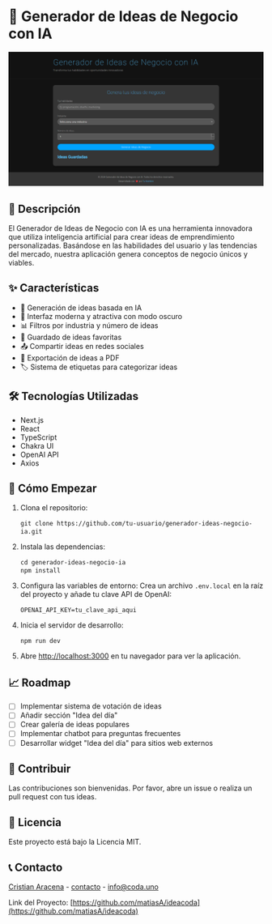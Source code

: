 # 🚀 Generador de Ideas de Negocio con IA

![Generador de Ideas de Negocio con IA](./assets/app.png)

## 🌟 Descripción

El Generador de Ideas de Negocio con IA es una herramienta innovadora que utiliza inteligencia artificial para crear ideas de emprendimiento personalizadas. Basándose en las habilidades del usuario y las tendencias del mercado, nuestra aplicación genera conceptos de negocio únicos y viables.

## ✨ Características

- 🧠 Generación de ideas basada en IA
- 🎨 Interfaz moderna y atractiva con modo oscuro
- 📊 Filtros por industria y número de ideas
- 💾 Guardado de ideas favoritas
- 📤 Compartir ideas en redes sociales
- 📄 Exportación de ideas a PDF
- 🏷️ Sistema de etiquetas para categorizar ideas

## 🛠️ Tecnologías Utilizadas

- Next.js
- React
- TypeScript
- Chakra UI
- OpenAI API
- Axios

## 🚀 Cómo Empezar

1. Clona el repositorio:
   ```
   git clone https://github.com/tu-usuario/generador-ideas-negocio-ia.git
   ```

2. Instala las dependencias:
   ```
   cd generador-ideas-negocio-ia
   npm install
   ```

3. Configura las variables de entorno:
   Crea un archivo `.env.local` en la raíz del proyecto y añade tu clave API de OpenAI:
   ```
   OPENAI_API_KEY=tu_clave_api_aqui
   ```

4. Inicia el servidor de desarrollo:
   ```
   npm run dev
   ```

5. Abre [http://localhost:3000](http://localhost:3000) en tu navegador para ver la aplicación.

## 📈 Roadmap

- [ ] Implementar sistema de votación de ideas
- [ ] Añadir sección "Idea del día"
- [ ] Crear galería de ideas populares
- [ ] Implementar chatbot para preguntas frecuentes
- [ ] Desarrollar widget "Idea del día" para sitios web externos

## 🤝 Contribuir

Las contribuciones son bienvenidas. Por favor, abre un issue o realiza un pull request con tus ideas.

## 📄 Licencia

Este proyecto está bajo la Licencia MIT.

## 📞 Contacto

[Cristian Aracena](https://www.linkedin.com/in/matias-aracena/) - [contacto](https://www.linkedin.com/in/matias-aracena/) - info@coda.uno

Link del Proyecto: [https://github.com/matiasA/ideacoda](https://github.com/matiasA/ideacoda)
